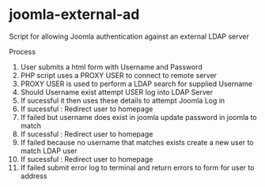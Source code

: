 # joomla-external-ad
Script for allowing Joomla authentication against an external LDAP server

Process

1. User submits a html form with Username and Password
2. PHP script uses a PROXY USER to connect to remote server
3. PROXY USER is used to perform a LDAP search for supplied Username
4. Should Username exist attempt USER log into LDAP Server
5. If sucessful it then uses these details to attempt Joomla Log in
6. If sucessful : Redirect user to homepage
7. If failed but username does exist in joomla update password in joomla to match
8. If sucessful : Redirect user to homepage
9. If failed because no username that matches exists create a new user to match LDAP user
10. If sucessful : Redirect user to homepage
11. If failed submit error log to terminal and return errors to form for user to address
